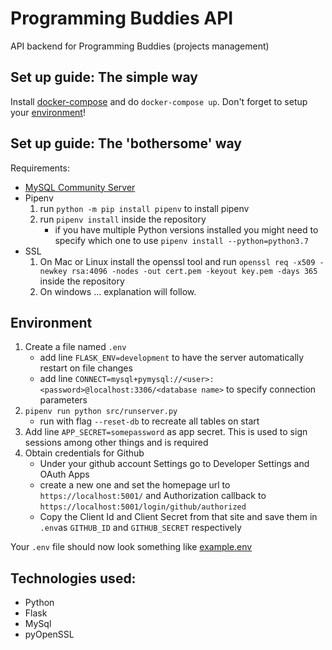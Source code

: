 # Programming Buddies API

API backend for Programming Buddies (projects management)

## Set up guide: The simple way

Install [docker-compose](https://docs.docker.com/compose/install/) and do `docker-compose up`. Don't forget to setup your
[environment](#environment)!

## Set up guide: The 'bothersome' way

Requirements:

- [MySQL Community Server](`https://dev.mysql.com/downloads/mysql/`)
- Pipenv
  1. run `python -m pip install pipenv` to install pipenv
  2. run `pipenv install` inside the repository
     - if you have multiple Python versions installed you might need to specify which one to use `pipenv install --python=python3.7`
- SSL
  1. On Mac or Linux install the openssl tool and run `openssl req -x509 -newkey rsa:4096 -nodes -out cert.pem -keyout key.pem -days 365` inside the repository
  2. On windows ... explanation will follow.

## Environment

1. Create a file named `.env`
   - add line `FLASK_ENV=development` to have the server automatically restart on file changes
   - add line `CONNECT=mysql+pymysql://<user>:<password>@localhost:3306/<database name>` to specify connection parameters
2. `pipenv run python src/runserver.py`
   - run with flag `--reset-db` to recreate all tables on start
3. Add line `APP_SECRET=somepassword` as app secret. This is used to sign sessions among other things and is required
4. Obtain credentials for Github
   - Under your github account Settings go to Developer Settings and OAuth Apps
   - create a new one and set the homepage url to `https://localhost:5001/` and Authorization callback to `https://localhost:5001/login/github/authorized`
   - Copy the Client Id and Client Secret from that site and save them in `.env`as `GITHUB_ID` and `GITHUB_SECRET` respectively

Your `.env` file should now look something like [example.env](https://github.com/ProgrammingBuddies/programmingbuddies-api/blob/develop/example.env)

## Technologies used:

- Python
- Flask
- MySql
- pyOpenSSL
